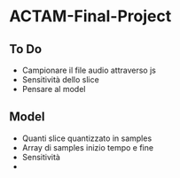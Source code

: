 # ACTAM-Final-Project

## To Do
- Campionare il file audio attraverso js
- Sensitività dello slice 
- Pensare al model

## Model
- Quanti slice quantizzato in samples
- Array di samples inizio tempo e fine
- Sensitività
- 
